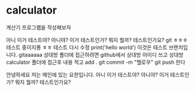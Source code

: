 # calculator

계산기 프로그램을 작성해보자

아니 이거 테스트야? 아니야? 이거 테스트인가? 뭐지 뭘까? 테스트인가요?
git
ㅎㅎㅎ 테스트 중이지롱
ㅎㅎ 테스트
다시 수정
print('hello world')
이것은 테스트 브랜치입니다.
gitaaaaaa
상대방 폴더에 접근하려면 
github에서 상대방 아이디 쓰고 
상대방 calculator 폴더에 접근후
내용 적고  add .
git commit -m "헬로우"
git push 한다 




안녕하세요 저는 메인에 있는 요한입니다.
아니 이거 테스트야? 아니야? 이거 테스트인가? 뭐지 뭘까? 테스트인가요?
